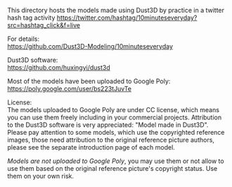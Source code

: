 This directory hosts the models made using Dust3D by practice in a twitter hash tag activity https://twitter.com/hashtag/10minuteseveryday?src=hashtag_click&f=live

For details:  
https://github.com/Dust3D-Modeling/10minuteseveryday

Dust3D software:  
https://github.com/huxingyi/dust3d

Most of the models have been uploaded to Google Poly:  
https://poly.google.com/user/bs223tJuvTe

License:  
The models uploaded to Google Poly are under CC license, which means you can use them freely including in your commercial projects. Attribution to the Dust3D software is very appreciated: "Model made in Dust3D".  
Please pay attention to some models, which use the copyrighted reference images, those need attribution to the original reference picture authors, please see the separate introduction page of each model.  

*Models are not uploaded to Google Poly*, you may use them or not allow to use them based on the original reference picture's copyright status. Use them on your own risk.
